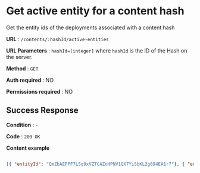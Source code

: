# Get active entity for a content hash

Get the entity ids of the deployments associated with a content hash

**URL** : `/contents/:hashId/active-entities`

**URL Parameters** : `hashId=[integer]` where `hashId` is the ID of the Hash on the server.

**Method** : `GET`

**Auth required** : NO

**Permissions required** : NO

## Success Response

**Condition** : -

**Code** : `200 OK`

**Content example**

```json

[{ "entityId": "QmZbAEFPF7LSq9xVZTCAZoHPNV1QX7YiSbKL2g694EA1r7"}, { "entityId": "QmZbAEFPF7LSq9xVZTCAZoHPNV1QX7YiSbKL2g881MJLj8"}]

```
